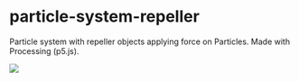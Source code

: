 # particle-system-repeller
Particle system with repeller objects applying force on Particles. Made with Processing (p5.js).

<img src="https://media.giphy.com/media/l46CsvyzpqgmAW1dC/giphy.gif"/>
